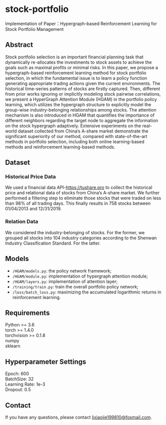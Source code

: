 # stock-portfolio


Implementation of Paper：Hypergraph-based Reinforcement Learning for Stock Portfolio Management

## Abstract

Stock portfolio selection is an important financial planning task that dynamically re-allocates the investments to stock assets to achieve the goals such as maximal profits or minimal risks. In this paper, we propose a hypergraph-based reinforcement learning method for stock portfolio selection, in which the fundamental issue is to learn a policy function generating appropriate trading actions given the current environments. The historical time-series patterns of stocks are firstly captured. Then, different from prior works ignoring or implicitly modeling stock pairwise correlations, we present a HyperGraph Attention Module (HGAM) in the portfolio policy learning, which utilizes the hypergraph structure to explicitly model the group-wise industry-belonging relationships among stocks. The attention mechanism is also introduced in HGAM that quantifies the importance of different neighbors regarding the target node to aggregate the information on the stock hypergraph adaptively. Extensive experiments on the real-world dataset collected from China’s A-share market demonstrate the significant superiority of our method, compared with state-of-the-art methods in portfolio selection, including both online learning-based methods and reinforcement learning-based methods.

## Dataset

### Historical Price Data
We used a financial data API-https://tushare.pro to collect the historical price and relational data of stocks from China’s A-share market. We further performed a filtering step to eliminate those stocks that were traded on less than 98% of all trading days. This finally results in 758 stocks between 01/04/2013 and 12/31/2019.  

### Relation Data
We considered the industry-belonging of stocks. For the former, we grouped all stocks into 104 industry categories according to the Shenwan Industry Classification Standard. For the latter.

## Models

  * `/HGAM/models.py`: the policy network framework;
  * `/HGAM/module.py`: implementation of hypergraph attention module;   
  * `/HGAM/layers.py`: implementation of attention layer;   
  * `/training/train.py`: train the overall portfolio policy network; 
  * `/loss/batch_loss.py`: maximizing the accumulated logarithmic returns in reinforcement learning.

## Requirements

Python >= 3.6  
torch >= 1.4.0  
torchvision >= 0.1.8  
numpy  
sklearn  
  
## Hyperparameter Settings

Epoch: 600  
BatchSize: 32  
Learning Rate: 1e-3  
Dropout: 0.5
  
 ## Contact
 
If you have any questions, please contact lixiaojie199810@foxmail.com.
